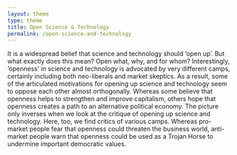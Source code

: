 ```yaml
---
layout: theme
type: theme
title: Open Science & Technology
permalink: /open-science-and-technology
---
```


It is a widespread belief that science and technology should ‘open up’. But what exactly does this mean? Open what, why, and for whom? Interestingly, ‘openness’ in science and technology is advocated by very different camps, certainly including both neo-liberals and market skeptics. As a result, some of the articulated motivations for opening up science and technology seem to oppose each other almost orthogonally. Whereas some believe that openness helps to strengthen and improve capitalism, others hope that openness creates a path to an alternative political economy. The picture only inverses when we look at the critique of opening up science and technology. Here, too, we find critics of various camps. Whereas pro-market people fear that openness could threaten the business world, anti-market people warn that openness could be used as a Trojan Horse to undermine important democratic values.